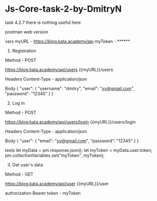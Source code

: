 # Js-Core-task-2-by-DmitryN
task 4.2.7
there is nothing useful here

postman web version

vars
myURL   - https://blog.kata.academy/api
myToken - ******

1. Registration

Method - POST

https://blog.kata.academy/api/users
{{myURL}}/users

Headers
Content-Type - application/json

Body
{
 "user": {
   "username": "dmitry",
   "email":    "xy@gmail.com",
   "password": "12345"
 }
}

2. Log in

Method - POST

https://blog.kata.academy/api/users/login
{{myURL}}/users/login

Headers
Content-Type - application/json

Body
{
 "user": {
   "email":    "xy@gmail.com",
   "password": "12345"
 }
}

tests
let myData  = pm.response.json();
let myToken = myData.user.token;
pm.collectionVariables.set("myToken", myToken);

3. Get user's data

Method - GET

https://blog.kata.academy/api/user
{{myURL}}/user

authorization
Bearer token - myToken
